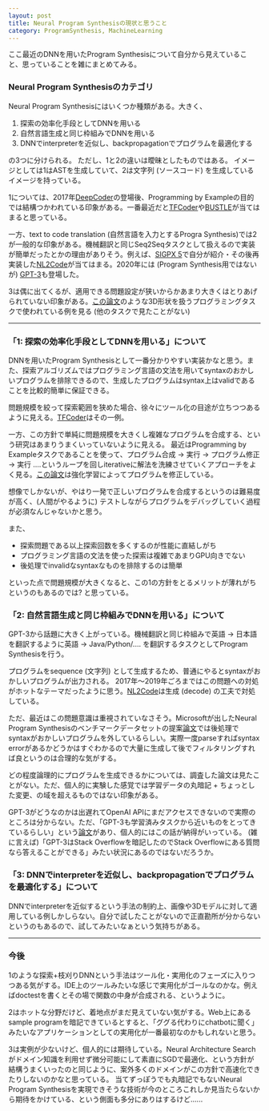 ```yaml
---
layout: post
title: Neural Program Synthesisの現状と思うこと
category: ProgramSynthesis, MachineLearning
---
```


ここ最近のDNNを用いたProgram Synthesisについて自分から見えていること、思っていることを雑にまとめてみる。


### Neural Program Synthesisのカテゴリ

Neural Program Synthesisにはいくつか種類がある。大きく、

1. 探索の効率化手段としてDNNを用いる
2. 自然言語生成と同じ枠組みでDNNを用いる
3. DNNでinterpreterを近似し、backpropagationでプログラムを最適化する

の3つに分けられる。
ただし、1と2の違いは曖昧としたものではある。
イメージとしては1はASTを生成していて、2は文字列 (ソースコード) を生成しているイメージを持っている。

1については、2017年[DeepCoder](https://www.microsoft.com/en-us/research/publication/deepcoder-learning-write-programs/)の登場後、Programming by Exampleの目的では結構つかわれている印象がある。一番最近だと[TFCoder](https://arxiv.org/abs/2003.09040)や[BUSTLE](http://arxiv.org/abs/2007.14381)が当てはまると思っている。

一方、text to code translation (自然言語を入力とするProgra Synthesis)では2が一般的な印象がある。機械翻訳と同じSeq2Seqタスクとして扱えるので実装が簡単だったとかの理由がありそう。例えば、[SIGPX 5](https://sigpx.org/5/)で自分が紹介・その後再実装した[NL2Code](https://arxiv.org/abs/1704.01696)が当てはまる。2020年には (Program Synthesis用ではないが) [GPT-3](https://arxiv.org/abs/2005.14165)も登場した。

3は偶に出てくるが、適用できる問題設定が狭いからかあまり大きくはとりあげられていない印象がある。[この論文](https://arxiv.org/abs/1901.02875)のような3D形状を扱うプログラミングタスクで使われている例を見る (他のタスクで見たことがない)

---

### 「1: 探索の効率化手段としてDNNを用いる」について

DNNを用いたProgram Synthesisとして一番分かりやすい実装かなと思う。また、探索アルゴリズムではプログラミング言語の文法を用いてsyntaxのおかしいプログラムを排除できるので、生成したプログラムはsyntax上はvalidであることを比較的簡単に保証できる。

問題規模を絞って探索範囲を狭めた場合、徐々にツール化の目途が立ちつつあるように見える。[TFCoder](https://arxiv.org/abs/2003.09040)はその一例。

一方、この方針で単純に問題規模を大きくし複雑なプログラムを合成する、という研究はあまりうまくいっていないように見える。
最近はProgramming by Exampleタスクであることを使って、プログラム合成 → 実行 → プログラム修正 → 実行 ....というループを回しiterativeに解法を洗練させていくアプローチをよく見る。[この論文](http://arxiv.org/abs/1906.04604)は強化学習によってプログラムを修正している。

想像でしかないが、やはり一発で正しいプログラムを合成するというのは難易度が高く、(人間がやるように) テストしながらプログラムをデバッグしていく過程が必須なんじゃないかと思う。

また、

* 探索問題である以上探索回数を多くするのが性能に直結しがち
* プログラミング言語の文法を使った探索は複雑であまりGPU向きでない
* 後処理でinvalidなsyntaxなものを排除するのは簡単

といった点で問題規模が大きくなると、この1の方針をとるメリットが薄れがちというのもあるのでは? と思っている。


### 「2: 自然言語生成と同じ枠組みでDNNを用いる」について

GPT-3から話題に大きく上がっている。機械翻訳と同じ枠組みで英語 → 日本語を翻訳するように英語 → Java/Python/.... を翻訳するタスクとしてProgram Synthesisを行う。

プログラムをsequence (文字列) として生成するため、普通にやるとsyntaxがおかしいプログラムが出力される。
2017年～2019年ごろまではこの問題への対処がホットなテーマだったように思う。[NL2Code](https://arxiv.org/abs/1704.01696)は生成 (decode) の工夫で対処している。

ただ、最近はこの問題意識は重視されていなさそう。Microsoftが出したNeural Program Synthesisのベンチマークデータセットの提案[論文](http://arxiv.org/abs/2102.04664)では後処理でsyntaxがおかしいプログラムを外しているらしい。実際一度parseすればsyntax errorがあるかどうかはすぐわかるので大量に生成して後でフィルタリングすれば良というのは合理的な気がする。

どの程度論理的にプログラムを生成できるかについては、調査した論文は見たことがない。ただ、個人的に実験した感覚では学習データの丸暗記 + ちょっとした変更、の域を超えるものではない印象がある。

GPT-3がどうなのかは出遅れてOpenAI APIにまだアクセスできないので実際のところは分からない。ただ、「GPT-3も学習済みタスクから近いものをとってきているらしい」という[論文](http://arxiv.org/abs/2102.07350)があり、個人的にはこの話が納得がいっている。
(雑に言えば)「GPT-3はStack Overflowを暗記したのでStack Overflowにある質問なら答えることができる」みたい状況にあるのではないだろうか。


### 「3: DNNでinterpreterを近似し、backpropagationでプログラムを最適化する」について

DNNでinterpreterを近似するという手法の制約上、画像や3Dモデルに対して適用している例しかしらない。自分で試したことがないので正直勘所が分からないというのもあるので、試してみたいなぁという気持ちがある。

---

### 今後

1のような探索+枝刈りDNNという手法はツール化・実用化のフェーズに入りつつある気がする。IDE上のツールみたいな感じで実用化がゴールなのかな。例えばdoctestを書くとその場で関数の中身が合成される、というように。

2はホットな分野だけど、着地点がまだ見えていない気がする。Web上にあるsample programを暗記できているとすると、「ググる代わりにchatbotに聞く」みたいなアプリケーションとしての実用化が一番最初なのかもしれないと思う。

3は実例が少ないけど、個人的には期待している。Neural Architecture Searchがドメイン知識を利用せず微分可能にして素直にSGDで最適化、という方針が結構うまくいったのと同じように、案外多くのドメインがこの方針で高速化できたりしないのかなと思っている。
当てずっぽうでも丸暗記でもないNeural Program Synthesisを実現できそうな技術が今のところこれしか見当たらないから期待をかけている、という側面も多分にありはするけど......
